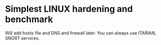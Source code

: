 # Simplest LINUX hardening and benchmark

Will add hosts file and DNS and firewall later. You can always use ITARIAN, SNORT services.
